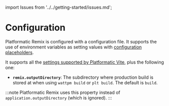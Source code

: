 import Issues from '../../getting-started/issues.md';

# Configuration

Platformatic Remix is configured with a configuration file. It supports the use
of environment variables as setting values with [configuration placeholders](#configuration-placeholders).

It supports all the [settings supported by Platformatic Vite](../vite/configuration.md), plus the following one:

- **`remix.outputDirectory`**: The subdirectory where production build is stored at when using `wattpm build` or `plt build`. The default is `build`.

:::note
Platformatic Remix uses this property instead of `application.outputDirectory` (which is ignored).
:::

<Issues />
